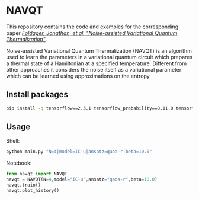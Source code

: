 # NAVQT
This repository contains the code and examples for the corresponding paper [*Foldager, Jonathan, et al. "Noise-assisted Variational Quantum Thermalization"*](https://www.nature.com/articles/s41598-022-07296-z).

Noise-assisted Variational Quantum Thermalization (NAVQT) is an algorithm used to learn the parameters in a variational quantum circuit which prepares a thermal state of a Hamiltonian at a specified temperature. Different from other approaches it considers the noise itself as a variational parameter which can be learned using approximations on the entropy. 



## Install packages
```bash
pip install -q tensorflow==2.3.1 tensorflow_probability==0.11.0 tensorflow-quantum==0.4.0 cirq==0.9.1
```
## Usage 
Shell:
```bash
python main.py "N=4|model=IC-u|ansatz=qaoa-r|beta=10.0"
```

Notebook:
```python
from navqt import NAVQT
navqt = NAVQT(N=4,model="IC-u",ansatz="qaoa-r",beta=10.0)
navqt.train()
navqt.plot_history()
```


